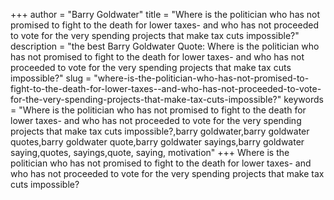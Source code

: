 +++
author = "Barry Goldwater"
title = "Where is the politician who has not promised to fight to the death for lower taxes- and who has not proceeded to vote for the very spending projects that make tax cuts impossible?"
description = "the best Barry Goldwater Quote: Where is the politician who has not promised to fight to the death for lower taxes- and who has not proceeded to vote for the very spending projects that make tax cuts impossible?"
slug = "where-is-the-politician-who-has-not-promised-to-fight-to-the-death-for-lower-taxes--and-who-has-not-proceeded-to-vote-for-the-very-spending-projects-that-make-tax-cuts-impossible?"
keywords = "Where is the politician who has not promised to fight to the death for lower taxes- and who has not proceeded to vote for the very spending projects that make tax cuts impossible?,barry goldwater,barry goldwater quotes,barry goldwater quote,barry goldwater sayings,barry goldwater saying,quotes, sayings,quote, saying, motivation"
+++
Where is the politician who has not promised to fight to the death for lower taxes- and who has not proceeded to vote for the very spending projects that make tax cuts impossible?
